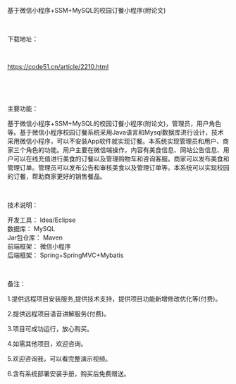 <p>基于微信小程序+SSM+MySQL的校园订餐小程序(附论文)</p>

<p>&nbsp;</p>

<p>下载地址：</p>

<p>&nbsp;</p>

<p><a href="http://code51.cn/article/2210.html">https://code51.cn/article/2210.html</a></p>

<p>&nbsp;</p>

<p>&nbsp;</p>

<p>主要功能：</p>

<p><p>基于微信小程序+SSM+MySQL的校园订餐小程序(附论文)，管理员，用户角色等。基于微信小程序校园订餐系统采用Java语言和Mysql数据库进行设计，技术采用微信小程序，可以不安装App软件就实现订餐。本系统实现管理员和用户、商家三个角色的功能。用户主要在微信端操作，内容有美食信息、网站公告信息、用户可以在线充值进行美食的订餐以及管理购物车和咨询客服。商家可以发布美食和管理订单。管理员可以发布公告和审核美食以及管理订单等。本系统可以实现校园的订餐，帮助商家更好的销售餐品。</p>
</p>

<p>&nbsp;</p>

<p>技术说明：</p>

<p><p>开发工具： Idea/Eclipse<br />
数据库： MySQL<br />
Jar包仓库： Maven<br />
前端框架： 微信小程序<br />
后端框架： Spring+SpringMVC+Mybatis</p>
</p>

<p>&nbsp;</p>

<p>备注：</p>

<p>1.提供远程项目安装服务,提供技术支持，提供项目功能新增修改优化等(付费)。</p>

<p>2.提供远程项目语音讲解服务(付费)。</p>

<p>3.项目可成功运行，放心购买。</p>

<p>4.如需其他项目，欢迎咨询。</p>

<p>5.欢迎咨询我，可以看完整演示视频。</p>

<p>6.含有系统部署安装手册，购买后免费赠送。</p>
